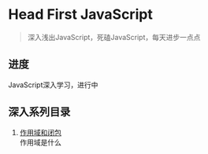 # Head First JavaScript

> 深入浅出JavaScript，死磕JavaScript，每天进步一点点

## 进度
JavaScript深入学习，进行中

## 深入系列目录
1. [作用域和闭包]()  
    作用域是什么